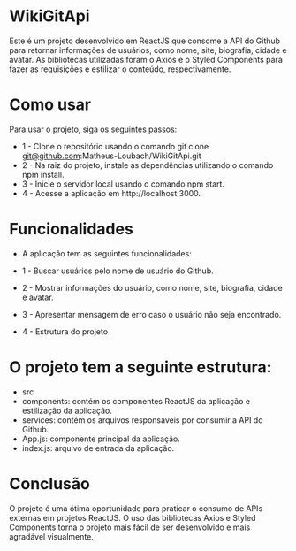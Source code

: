 # WikiGitApi


Este é um projeto desenvolvido em ReactJS que consome a API do Github para retornar informações de usuários, como nome, site, biografia, cidade e avatar. As bibliotecas utilizadas foram o Axios e o Styled Components para fazer as requisições e estilizar o conteúdo, respectivamente.

# Como usar
Para usar o projeto, siga os seguintes passos:

- 1 - Clone o repositório usando o comando git clone git@github.com:Matheus-Loubach/WikiGitApi.git
- 2 - Na raiz do projeto, instale as dependências utilizando o comando npm install.
- 3 - Inicie o servidor local usando o comando npm start.
- 4 - Acesse a aplicação em http://localhost:3000.

# Funcionalidades
- A aplicação tem as seguintes funcionalidades:

- 1 - Buscar usuários pelo nome de usuário do Github.
- 2 - Mostrar informações do usuário, como nome, site, biografia, cidade e avatar.
- 3 - Apresentar mensagem de erro caso o usuário não seja encontrado.
- 4 - Estrutura do projeto

# O projeto tem a seguinte estrutura:

- src
- components: contém os componentes ReactJS da aplicação e estilização da aplicação.
- services: contém os arquivos responsáveis por consumir a API do Github.
- App.js: componente principal da aplicação.
- index.js: arquivo de entrada da aplicação.

# Conclusão
O projeto é uma ótima oportunidade para praticar o consumo de APIs externas em projetos ReactJS. O uso das bibliotecas Axios e Styled Components torna o projeto mais fácil de ser desenvolvido e mais agradável visualmente.
